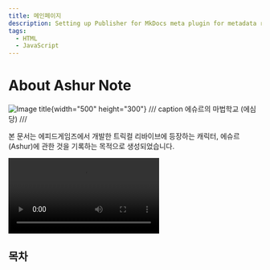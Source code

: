 ```yaml
---
title: 메인페이지
description: Setting up Publisher for MkDocs meta plugin for metadata retrival and automatic navigation building
tags:
  - HTML
  - JavaScript
---
```


# About Ashur Note

![Image title](https://vitamink1.github.io/mkdocs-test/assets/Fairy_bakery_afternoon.png){width="500" height="300"}
/// caption
에슈르의 마법학교 (에심당)
///

본 문서는 에피드게임즈에서 개발한 트릭컬 리바이브에 등장하는 캐릭터, 에슈르(Ashur)에 관한 것을 기록하는 목적으로 생성되었습니다.


![type:video](https://vitamink1.github.io/mkdocs-test/assets/others/gacha1.mp4)


## 목차



